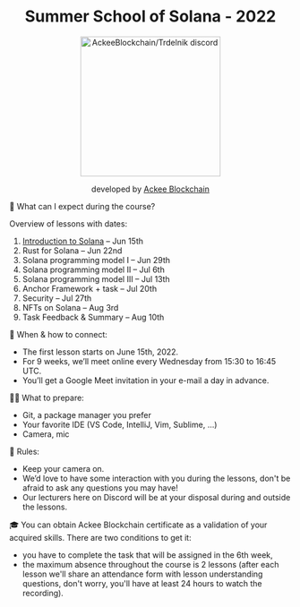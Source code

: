 <div align="center">

# Summer School of Solana - 2022

<a href="https://discord.gg/x7qXXnGCsa">
  <img src="https://discordapp.com/api/guilds/867746290678104064/widget.png?style=banner2" width="250" title="AckeeBlockchain/Trdelnik discord">
</a>

developed by [Ackee Blockchain](https://ackeeblockchain.com)

</div>

📝 What can I expect during the course?

Overview of lessons with dates:
  1. [Introduction to Solana](https://github.com/Ackee-Blockchain/summer-school-of-solana-2022/tree/master/1.lesson) – Jun 15th
  2. Rust for Solana – Jun 22nd
  3. Solana programming model I – Jun 29th
  4. Solana programming model II – Jul 6th
  5. Solana programming model III – Jul 13th
  6. Anchor Framework + task – Jul 20th
  7. Security – Jul 27th
  8. NFTs on Solana – Aug 3rd
  9. Task Feedback & Summary – Aug 10th

📆 When & how to connect:

- The first lesson starts on June 15th, 2022.
- For 9 weeks, we’ll meet online every Wednesday from 15:30 to 16:45 UTC.
- You’ll get a Google Meet invitation in your e-mail a day in advance.

🧑‍💻 What to prepare:

- Git, a package manager you prefer
- Your favorite IDE (VS Code, IntelliJ, Vim, Sublime, …)
- Camera, mic

🤝 Rules:

- Keep your camera on.
- We’d love to have some interaction with you during the lessons, don't be afraid to ask any questions you may have!
- Our lecturers here on Discord will be at your disposal during and outside the lessons.

🎓 You can obtain Ackee Blockchain certificate as a validation of your acquired skills. 
  There are two conditions to get it:
  - you have to complete the task that will be assigned in the 6th week,
  - the maximum absence throughout the course is 2 lessons (after each lesson we'll share an attendance form with lesson understanding questions, don't worry, you'll have at least 24 hours to watch the recording).
